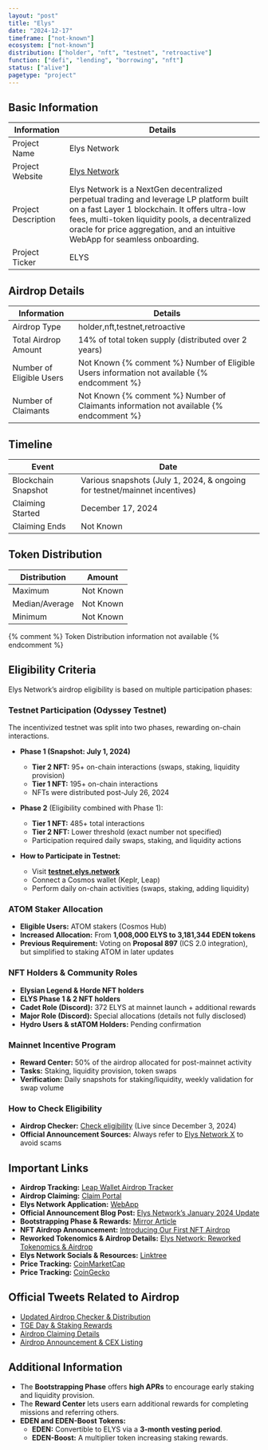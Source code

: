 ```yaml
---
layout: "post"
title: "Elys"
date: "2024-12-17"
timeframe: ["not-known"]
ecosystem: ["not-known"]
distribution: ["holder", "nft", "testnet", "retroactive"]
function: ["defi", "lending", "borrowing", "nft"]
status: ["alive"]
pagetype: "project"
---
```


## Basic Information

| Information         | Details                                                                                                                                                                                                                                                                      |
| ------------------- | ---------------------------------------------------------------------------------------------------------------------------------------------------------------------------------------------------------------------------------------------------------------------------- |
| Project Name        | Elys Network                                                                                                                                                                                                                                                                 |
| Project Website     | [Elys Network](https://elys.network/)                                                                                                                                                                                                                                        |
| Project Description | Elys Network is a NextGen decentralized perpetual trading and leverage LP platform built on a fast Layer 1 blockchain. It offers ultra-low fees, multi-token liquidity pools, a decentralized oracle for price aggregation, and an intuitive WebApp for seamless onboarding. |
| Project Ticker      | ELYS                                                                                                                                                                                                                                                                         |

## Airdrop Details

| Information              | Details                                                                                     |
| ------------------------ | ------------------------------------------------------------------------------------------- |
| Airdrop Type             | holder,nft,testnet,retroactive                                                              |
| Total Airdrop Amount     | 14% of total token supply (distributed over 2 years)                                        |
| Number of Eligible Users | Not Known {% comment %} Number of Eligible Users information not available {% endcomment %} |
| Number of Claimants      | Not Known {% comment %} Number of Claimants information not available {% endcomment %}      |

## Timeline

| Event               | Date                                                                       |
| ------------------- | -------------------------------------------------------------------------- |
| Blockchain Snapshot | Various snapshots (July 1, 2024, & ongoing for testnet/mainnet incentives) |
| Claiming Started    | December 17, 2024                                                          |
| Claiming Ends       | Not Known                                                                  |

## Token Distribution

| Distribution   | Amount    |
| -------------- | --------- |
| Maximum        | Not Known |
| Median/Average | Not Known |
| Minimum        | Not Known |

{% comment %} Token Distribution information not available {% endcomment %}

## Eligibility Criteria

Elys Network’s airdrop eligibility is based on multiple participation phases:

### **Testnet Participation (Odyssey Testnet)**

The incentivized testnet was split into two phases, rewarding on-chain interactions.

- **Phase 1 (Snapshot: July 1, 2024)**

  - **Tier 2 NFT:** 95+ on-chain interactions (swaps, staking, liquidity provision)
  - **Tier 1 NFT:** 195+ on-chain interactions
  - NFTs were distributed post-July 26, 2024

- **Phase 2** (Eligibility combined with Phase 1):

  - **Tier 1 NFT:** 485+ total interactions
  - **Tier 2 NFT:** Lower threshold (exact number not specified)
  - Participation required daily swaps, staking, and liquidity actions

- **How to Participate in Testnet:**
  - Visit **[testnet.elys.network](https://testnet.elys.network)**
  - Connect a Cosmos wallet (Keplr, Leap)
  - Perform daily on-chain activities (swaps, staking, adding liquidity)

### **ATOM Staker Allocation**

- **Eligible Users:** ATOM stakers (Cosmos Hub)
- **Increased Allocation:** From **1,008,000 ELYS to 3,181,344 EDEN tokens**
- **Previous Requirement:** Voting on **Proposal 897** (ICS 2.0 integration), but simplified to staking ATOM in later updates

### **NFT Holders & Community Roles**

- **Elysian Legend & Horde NFT holders**
- **ELYS Phase 1 & 2 NFT holders**
- **Cadet Role (Discord):** 372 ELYS at mainnet launch + additional rewards
- **Major Role (Discord):** Special allocations (details not fully disclosed)
- **Hydro Users & stATOM Holders:** Pending confirmation

### **Mainnet Incentive Program**

- **Reward Center:** 50% of the airdrop allocated for post-mainnet activity
- **Tasks:** Staking, liquidity provision, token swaps
- **Verification:** Daily snapshots for staking/liquidity, weekly validation for swap volume

### **How to Check Eligibility**

- **Airdrop Checker:** [Check eligibility](https://airdrop.elys.network) (Live since December 3, 2024)
- **Official Announcement Sources:** Always refer to [Elys Network X](https://x.com/elys_network) to avoid scams

## Important Links

- **Airdrop Tracking:** [Leap Wallet Airdrop Tracker](https://cosmos.leapwallet.io/airdrops)
- **Airdrop Claiming:** [Claim Portal](https://airdrop.elys.network)
- **Elys Network Application:** [WebApp](https://app.elys.network)
- **Official Announcement Blog Post:** [Elys Network’s January 2024 Update](https://elysnetwork.medium.com/elys-networks-january-2024-update-testnet-airdrop-and-more-f842f7452a20)
- **Bootstrapping Phase & Rewards:** [Mirror Article](https://mirror.xyz/elys-network.eth/crB8IIyBmN1BDhhJ0x5uOvKiwrKibC16vWafXi7SkAo)
- **NFT Airdrop Announcement:** [Introducing Our First NFT Airdrop](https://mirror.xyz/elys-network.eth/rdGQUK54uKZAHPrrVsdBlE_j4ZiQX0vGAe0u8uSbwEw)
- **Reworked Tokenomics & Airdrop Details:** [Elys Network: Reworked Tokenomics & Airdrop](https://mirror.xyz/elys-network.eth/YbCsO4mjXfCLmNvujCGqfL5oIz1w9_hERpEoEf4q1hc)
- **Elys Network Socials & Resources:** [Linktree](https://linktr.ee/elysnetwork)
- **Price Tracking:** [CoinMarketCap](https://coinmarketcap.com/currencies/elys-network)
- **Price Tracking:** [CoinGecko](https://www.coingecko.com/en/coins/elys-network)

## Official Tweets Related to Airdrop

- [Updated Airdrop Checker & Distribution](https://x.com/elys_network/status/1864087777459212453)
- [TGE Day & Staking Rewards](https://x.com/elys_network/status/1868635650141888696)
- [Airdrop Claiming Details](https://x.com/elys_network/status/1869177238333338108)
- [Airdrop Announcement & CEX Listing](https://x.com/elys_network/status/1868956707084550584)

## Additional Information

- The **Bootstrapping Phase** offers **high APRs** to encourage early staking and liquidity provision.
- The **Reward Center** lets users earn additional rewards for completing missions and referring others.
- **EDEN and EDEN-Boost Tokens:**
  - **EDEN:** Convertible to ELYS via a **3-month vesting period**.
  - **EDEN-Boost:** A multiplier token increasing staking rewards.